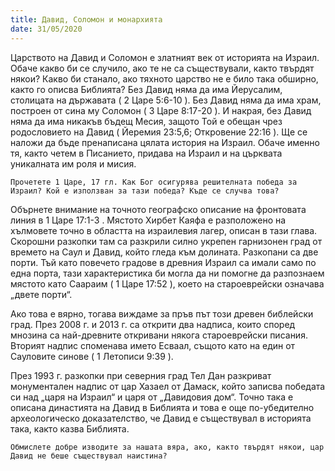 ```yaml
---
title: Давид, Соломон и монархията
date: 31/05/2020
---
```


Царството на Давид и Соломон е златният век от историята на Израил. Обаче какво би се случило, ако те не са съществували, както твърдят някои? Какво би станало, ако тяхното царство не е било така обширно, както го описва Библията? Без Давид няма да има Йерусалим, столицата на държавата ( 2 Царе 5:6-10 ). Без Давид няма да има храм, построен от сина му Соломон ( 3 Царе 8:17-20 ). И накрая, без Давид няма да има никакъв бъдещ Месия, защото Той е обещан чрез родословието на Давид ( Йеремия 23:5,6; Откровение 22:16 ). Ще се наложи да бъде пренаписана цялата история на Израил. Обаче именно тя, както четем в Писанието, придава на Израил и на църквата уникалната им роля и мисия.

`Прочетете 1 Царе, 17 гл. Как Бог осигурява решителната победа за Израил? Кой е използван за тази победа? Къде се случва това?`

Обърнете внимание на точното географско описание на фронтовата линия в 1 Царе 17:1-3 . Мястото Хирбет Каяфа е разположено на хълмовете точно в областта на израилевия лагер, описан в тази глава. Скорошни разкопки там са разкрили силно укрепен гарнизонен град от времето на Саул и Давид, който гледа към долината. Разкопани са две порти. Тъй като повечето градове в древния Израил са имали само по една порта, тази характеристика би могла да ни помогне да разпознаем мястото като Саараим ( 1 Царе 17:52 ), което на староеврейски означава „двете порти“.

Ако това е вярно, тогава виждаме за пръв път този древен библейски град. През 2008 г. и 2013 г. са открити два надписа, които според мнозина са най-древните откривани някога староеврейски писания. Вторият надпис споменава името Есваал, същото като на един от Сауловите синове ( 1 Летописи 9:39 ).

През 1993 г. разкопки при северния град Тел Дан разкриват монументален надпис от цар Хазаел от Дамаск, който записва победата си над „царя на Израил“ и царя от „Давидовия дом“. Точно така е описана династията на Давид в Библията и това е още по-убедително археологическо доказателство, че Давид е съществувал в историята така, както казва Библията.

`Обмислете добре изводите за нашата вяра, ако, както твърдят някои, цар Давид не беше съществувал наистина?`